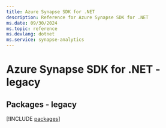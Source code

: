 ```yaml
---
title: Azure Synapse SDK for .NET
description: Reference for Azure Synapse SDK for .NET
ms.date: 09/30/2024
ms.topic: reference
ms.devlang: dotnet
ms.service: synapse-analytics
---
```

# Azure Synapse SDK for .NET - legacy
## Packages - legacy
[!INCLUDE [packages](synapse-index.md)]